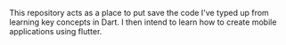 This repository acts as a place to put save the code I've typed up from learning key concepts in Dart. I then intend to learn how to create mobile applications using flutter.